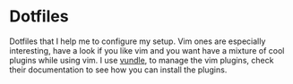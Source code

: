 # Dotfiles

Dotfiles that I help me to configure my setup. Vim ones are especially interesting, have a look if you like vim and you want have a mixture of cool plugins while using vim. I use [vundle](https://github.com/VundleVim/Vundle.vim), to manage the vim plugins, check their documentation to see how you can install the plugins.
